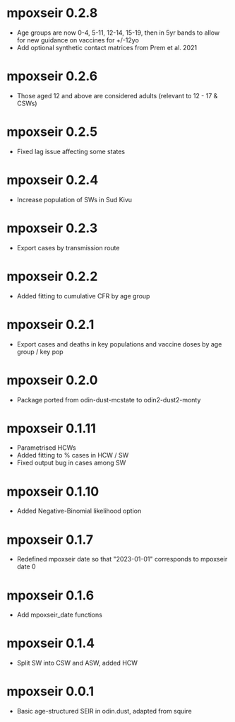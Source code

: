 
# mpoxseir 0.2.8

* Age groups are now 0-4, 5-11, 12-14, 15-19, then in 5yr bands to allow for new guidance on vaccines for +/-12yo
* Add optional synthetic contact matrices from Prem et al. 2021

# mpoxseir 0.2.6

* Those aged 12 and above are considered adults (relevant to 12 - 17 & CSWs)

# mpoxseir 0.2.5

* Fixed lag issue affecting some states

# mpoxseir 0.2.4

* Increase population of SWs in Sud Kivu

# mpoxseir 0.2.3

* Export cases by transmission route

# mpoxseir 0.2.2

* Added fitting to cumulative CFR by age group

# mpoxseir 0.2.1

* Export cases and deaths in key populations and vaccine doses by age group / key pop

# mpoxseir 0.2.0

* Package ported from odin-dust-mcstate to odin2-dust2-monty

# mpoxseir 0.1.11

* Parametrised HCWs
* Added fitting to % cases in HCW / SW
* Fixed output bug in cases among SW

# mpoxseir 0.1.10

* Added Negative-Binomial likelihood option

# mpoxseir 0.1.7

* Redefined mpoxseir date so that "2023-01-01" corresponds to mpoxseir date 0

# mpoxseir 0.1.6

* Add mpoxseir_date functions

# mpoxseir 0.1.4

* Split SW into CSW and ASW, added HCW

# mpoxseir 0.0.1

* Basic age-structured SEIR in odin.dust, adapted from squire
